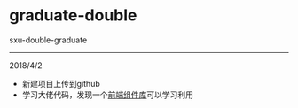 # graduate-double
sxu-double-graduate

---
2018/4/2		

- 新建项目上传到github
- 学习大佬代码，发现一个[前端组件库](https://v4.bootcss.com/)可以学习利用
